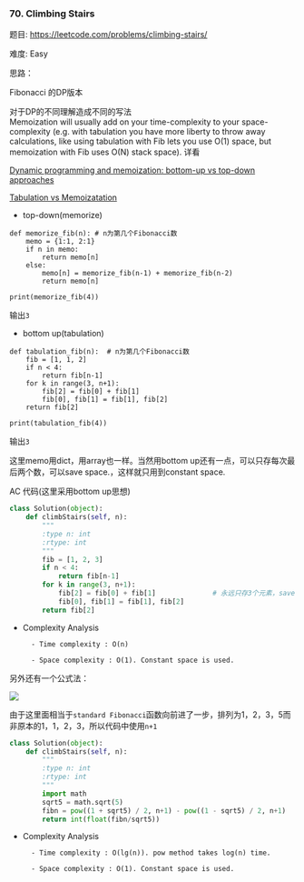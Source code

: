 ### 70. Climbing Stairs


题目:
<https://leetcode.com/problems/climbing-stairs/>


难度:
Easy

思路：

Fibonacci 的DP版本

对于DP的不同理解造成不同的写法	
Memoization will usually add on your time-complexity to your space-complexity (e.g. with tabulation you have more liberty to throw away calculations, like using tabulation with Fib lets you use O(1) space, but memoization with Fib uses O(N) stack space).
详看

[Dynamic programming and memoization: bottom-up vs top-down approaches](https://awjin.me/algos-js/dp/tab-memo.html)

[Tabulation vs Memoizatation](http://www.geeksforgeeks.org/tabulation-vs-memoizatation/)
-  top-down(memorize)

```
def memorize_fib(n): # n为第几个Fibonacci数
    memo = {1:1, 2:1}
    if n in memo:
        return memo[n]
    else:
        memo[n] = memorize_fib(n-1) + memorize_fib(n-2)
        return memo[n]

print(memorize_fib(4))
```
输出```3```


- bottom up(tabulation)

```
def tabulation_fib(n):  # n为第几个Fibonacci数
    fib = [1, 1, 2]
    if n < 4:
        return fib[n-1]
    for k in range(3, n+1):
        fib[2] = fib[0] + fib[1]
        fib[0], fib[1] = fib[1], fib[2]
    return fib[2]

print(tabulation_fib(4))
```
输出```3```

这里memo用dict，用array也一样。当然用bottom up还有一点，可以只存每次最后两个数，可以save space.，这样就只用到constant space.

AC 代码(这里采用bottom up思想)

```python
class Solution(object):
    def climbStairs(self, n):
        """
        :type n: int
        :rtype: int
        """
        fib = [1, 2, 3]
        if n < 4:
            return fib[n-1]
        for k in range(3, n+1):
            fib[2] = fib[0] + fib[1]              # 永远只存3个元素，save space
            fib[0], fib[1] = fib[1], fib[2]
        return fib[2]
```
- Complexity Analysis

        - Time complexity : O(n)

        - Space complexity : O(1). Constant space is used.
另外还有一个公式法：

![](/img/Algorithm/LeetCode/41512784914_.pic.jpg)

由于这里面相当于```standard Fibonacci```函数向前进了一步，排列为1，2，3，5而非原本的1，1，2，3，所以代码中使用```n+1```
```python
class Solution(object):
    def climbStairs(self, n):
        """
        :type n: int
        :rtype: int
        """
        import math
        sqrt5 = math.sqrt(5)
        fibn = pow((1 + sqrt5) / 2, n+1) - pow((1 - sqrt5) / 2, n+1)
        return int(float(fibn/sqrt5))
```
- Complexity Analysis

        - Time complexity : O(lg(n)). pow method takes log(n) time.

        - Space complexity : O(1). Constant space is used.

